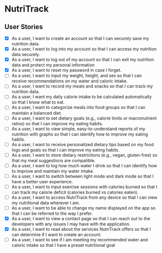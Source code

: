 # NutriTrack

## User Stories

- [x] As a user, I want to create an account so that I can securely save my nutrition data.
- [x] As a user, I want to log into my account so that I can access my nutrition data securely.
- [x] As a user, I want to log out of my account so that I can exit my nutrition data and protect my personal information
- [x] As a user, I want to reset my password in case I forget.
- [ ] As a user, I want to input my weight, height, and sex so that I can receive recommendations on my water and caloric intake.
- [ ] As a user, I want to record my meals and snacks so that I can track my nutrition data.
- [ ] As a user, I want my daily calorie intake to be calculated automatically so that I know what to eat.
- [ ] As a user, I want to categorize meals into food groups so that I can maintain a balanced diet.
- [ ] As a user, I want to set dietary goals (e.g., calorie limits or macronutrient ratios) so that I can improve my eating habits.
- [ ] As a user, I want to view simple, easy-to-understand reports of my nutrition with graphs so that I can identify how to improve my eating habits.
- [ ] As a user, I want to receive personalized dietary tips based on my food logs and goals so that I can improve my eating habits.
- [ ] As a user, I want to store dietary restrictions (e.g., vegan, gluten-free) so that my meal suggestions are compatible.
- [ ] As a user, I want to log how much water I drink so that I can identify how to improve and maintain my water intake.
- [ ] As a user, I want to switch between light mode and dark mode so that I have a better user experience.
- [ ] As a user, I want to input exercise sessions with calories burned so that I can track my calorie deficit (calories burned vs calories eaten).
- [ ] As a user, I want to access NutriTrack from any device so that I can view my nutritional data wherever I am.
- [ ] As a user, I want to be able to change my name displayed on the app so that I can be referred to the way I prefer.
- [x] As a user, I want to view a contact page so that I can reach out to the developers with any issues I may have with the application.
- [x] As a user, I want to read about the services NutriTrack offers so that I can determine if I want to create an account.
- [ ] As a user, I want to see if I am meeting my recommended water and caloric intake so that I have a preset nutritional goal
